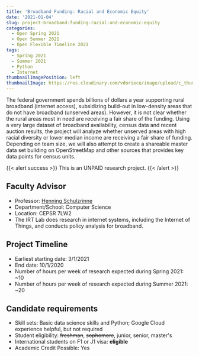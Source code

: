 ```yaml
---
title: 'Broadband Funding: Racial and Economic Equity'
date: '2021-01-04'
slug: project-broadband-funding-racial-and-economic-equity
categories:
  - Open Spring 2021
  - Open Summer 2021
  - Open Flexible Timeline 2021
tags:
  - Spring 2021
  - Summer 2021
  - Python
  - Internet
thumbnailImagePosition: left
thumbnailImage: https://res.cloudinary.com/vdoriecu/image/upload/c_thumb,w_200,g_face/v1610724558/finding_internet_albcpi.png
---
```

The federal government spends billions of dollars a year supporting rural broadband (internet access), subsidizing build-out in low-density areas that do not have broadband (unserved areas). However, it is not clear whether the rural areas most in need are receiving a fair share of the funding. Using a very large dataset of broadband availability, census data and recent auction results, the project will analyze whether unserved areas with high racial diversity or lower median income are receiving a fair share of funding. Depending on team size, we will also attempt to create a shareable master data set building on OpenStreetMap and other sources that provides key data points for census units.

<!--more-->

{{< alert success >}}
This is an UNPAID research project.
{{< /alert >}}

## Faculty Advisor
+ Professor: [Henning Schulzrinne](http://www.cs.columbia.edu/irt)
+ Department/School: Computer Science
+ Location: CEPSR 7LW2
+ The IRT Lab does research in internet systems, including the Internet of Things, and conducts policy analysis for broadband.

## Project Timeline
+ Earliest starting date: 3/1/2021
+ End date: 10/1/2020
+ Number of hours per week of research expected during Spring 2021: ~10
+ Number of hours per week of research expected during Summer 2021: ~20

## Candidate requirements
+ Skill sets: Basic data science skills and Python; Google Cloud experience helpful, but not required
+ Student eligibility: ~~freshman~~, ~~sophomore~~, junior, senior, master's
+ International students on F1 or J1 visa: **eligible**
+ Academic Credit Possible: Yes

